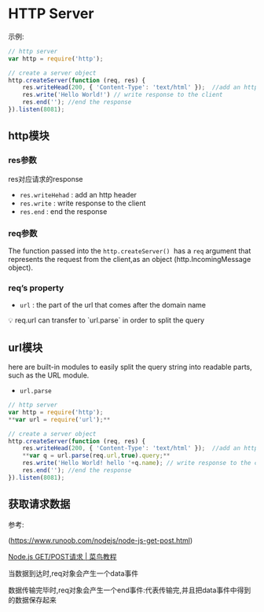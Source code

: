 # HTTP Server

示例:

```jsx
// http server
var http = require('http');

// create a server object
http.createServer(function (req, res) {
    res.writeHead(200, { 'Content-Type': 'text/html' });  //add an http header
    res.write('Hello World!') // write response to the client
    res.end(''); //end the response
}).listen(8081);
```

## http模块

### res参数

res对应请求的response

- `res.writeHehad`  : add an http header
- `res.write` : write response to the client
- `res.end` : end the response

### req参数

The function passed into the `http.createServer()`
 has a `req` argument that represents the request from the client,as an object (http.IncomingMessage object).

### req’s property

- `url` : the part of the url that comes after the domain name

<aside>
💡 req.url can transfer to `url.parse` in order to split the query

</aside>

## url模块

here are built-in modules to easily split the query string into readable parts, such as the URL module.

- `url.parse`

```jsx
// http server
var http = require('http');
**var url = require('url');**

// create a server object
http.createServer(function (req, res) {
    res.writeHead(200, { 'Content-Type': 'text/html' });  //add an http header
    **var q = url.parse(req.url,true).query;**
    res.write('Hello World! hello '+q.name); // write response to the client
    res.end(''); //end the response
}).listen(8081);
```



## 获取请求数据

参考:

(https://www.runoob.com/nodejs/node-js-get-post.html)

[Node.js GET/POST请求 | 菜鸟教程](https://www.runoob.com/nodejs/node-js-get-post.html)

当数据到达时,req对象会产生一个data事件

数据传输完毕时,req对象会产生一个end事件:代表传输完,并且把data事件中得到的数据保存起来